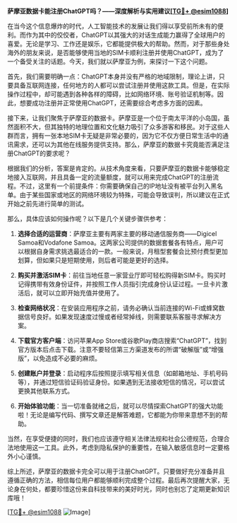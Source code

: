 **萨摩亚数据卡能注册ChatGPT吗？——深度解析与实用建议[[TG💪+ @esim1088](https://t.me/s/esim1088)]**

在当今这个信息爆炸的时代，人工智能技术的发展让我们得以享受前所未有的便利。而作为其中的佼佼者，ChatGPT以其强大的对话生成能力赢得了全球用户的喜爱。无论是学习、工作还是娱乐，它都能提供极大的帮助。然而，对于那些身处海外的朋友来说，是否能够使用当地的SIM卡顺利注册并使用ChatGPT，成为了一个备受关注的话题。今天，我们就以萨摩亚为例，来探讨一下这个问题。

首先，我们需要明确一点：ChatGPT本身并没有严格的地域限制，理论上讲，只要具备互联网连接，任何地方的人都可以尝试注册并使用这款工具。但是，在实际操作过程中，却可能遇到各种各样的障碍，比如网络环境、账号验证机制等。因此，想要成功注册并正常使用ChatGPT，还需要综合考虑多方面的因素。

接下来，让我们聚焦于萨摩亚的数据卡。萨摩亚是一个位于南太平洋的小岛国，虽然面积不大，但其独特的地理位置和文化魅力吸引了众多游客和移民。对于这些人群而言，拥有一张本地SIM卡无疑是非常必要的，因为它不仅方便日常生活中的通讯需求，还可以为其他在线服务提供支持。那么，萨摩亚的数据卡究竟能否满足注册ChatGPT的要求呢？

根据我们的分析，答案是肯定的。从技术角度来看，只要萨摩亚的数据卡能够稳定地接入互联网，并且具备一定的流量额度，就可以用来完成ChatGPT的注册流程。不过，这里有一个前提条件：你需要确保自己的IP地址没有被平台列入黑名单。由于某些国家或地区的网络环境较为特殊，可能会导致误判，所以建议在正式开始之前先进行简单的测试。

那么，具体应该如何操作呢？以下是几个关键步骤供参考：

1. **选择合适的运营商**：萨摩亚主要有两家主要的移动通信服务商——Digicel Samoa和Vodafone Samoa。这两家公司提供的数据套餐各有特点，用户可以根据自身需求挑选最适合的一款。一般来说，月租型套餐会比预付费型更加划算，但如果只是短期使用，则后者可能是更好的选择。

2. **购买并激活SIM卡**：前往当地任意一家营业厅即可轻松购得新SIM卡。购买时记得携带有效身份证件，并按照工作人员指引完成身份认证过程。一旦卡片激活后，就可以立即开始充值并使用了。

3. **检查网络状况**：在安装应用程序之前，请务必确认当前连接的Wi-Fi或蜂窝数据信号良好。如果发现速度过慢或者经常掉线，则需要联系客服寻求解决方案。

4. **下载官方客户端**：访问苹果App Store或谷歌Play商店搜索“ChatGPT”，找到官方版本后点击下载。注意不要轻信第三方渠道发布的所谓“破解版”或“增强版”，以免造成不必要的麻烦。

5. **创建账户并登录**：启动程序后按照提示填写相关信息（如邮箱地址、手机号码等），并通过短信验证码验证身份。如果遇到无法接收短信的情况，可以尝试更换其他联系方式。

6. **开始体验功能**：当一切准备就绪之后，就可以尽情探索ChatGPT的强大功能啦！无论是编写代码、撰写文章还是解答难题，它都能为你带来意想不到的帮助。

当然，在享受便捷的同时，我们也应该遵守相关法律法规和社会公德规范，合理合法地使用这一工具。此外，考虑到隐私保护的重要性，在输入敏感信息时一定要格外小心谨慎。

综上所述，萨摩亚的数据卡完全可以用于注册ChatGPT。只要做好充分准备并且遵循正确的方法，相信每位用户都能够顺利完成整个过程。最后再次提醒大家，无论身在何处，都要珍惜这份来自科技带来的美好时光，同时也别忘了定期更新知识库哦！

[[TG💪+ @esim1088](https://t.me/s/esim1088) ![Image](https://i.postimg.cc/4NQfJmqS/Snipaste-2025-05-13-00-14-12.png)]
